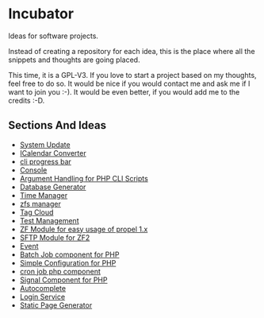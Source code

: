 # Incubator

Ideas for software projects.

Instead of creating a repository for each idea, this is the place where all the snippets and thoughts are going placed.

This time, it is a GPL-V3. If you love to start a project based on my thoughts, feel free to do so. It would be nice if you would contact me and ask me if I want to join you :-). It would be even better, if you would add me to the credits :-D.

## Sections And Ideas

* [System Update](https://github.com/stevleibelt/incubator/tree/master/cli/update/system)
* [ICalendar Converter](https://github.com/stevleibelt/incubator/tree/master/cli/convert/icalendar)
* [cli progress bar](https://github.com/stevleibelt/incubator/tree/master/cli/php/progressBar)
* [Console](https://github.com/stevleibelt/incubator/tree/master/cli/php/console)
* [Argument Handling for PHP CLI Scripts](https://github.com/stevleibelt/incubator/tree/master/cli/php/arguments)
* [Database Generator](https://github.com/stevleibelt/incubator/tree/master/cli/php/generate/database)
* [Time Manager](https://github.com/stevleibelt/incubator/tree/master/general/timeManager)
* [zfs manager](https://github.com/stevleibelt/incubator/tree/master/general/zfsManager)
* [Tag Cloud](https://github.com/stevleibelt/incubator/tree/master/general/fileManager)
* [Test Management](https://github.com/stevleibelt/incubator/tree/master/general/testManagement)
* [ZF Module for easy usage of propel 1.x](https://github.com/stevleibelt/incubator/tree/master/component/php/zf2_propel)
* [SFTP Module for ZF2](https://github.com/stevleibelt/incubator/tree/master/component/php/zf2_sftp)
* [Event](https://github.com/stevleibelt/incubator/tree/master/component/php/event)
* [Batch Job component for PHP](https://github.com/stevleibelt/incubator/tree/master/component/php/batch_job)
* [Simple Configuration for PHP](https://github.com/stevleibelt/incubator/tree/master/component/php/merge_arrays)
* [cron job php component](https://github.com/stevleibelt/incubator/tree/master/component/php/cron_job)
* [Signal Component for PHP](https://github.com/stevleibelt/incubator/tree/master/component/php/signals)
* [Autocomplete](https://github.com/stevleibelt/incubator/tree/master/web/general/autocomplete)
* [Login Service](https://github.com/stevleibelt/incubator/tree/master/web/service/login)
* [Static Page Generator](https://github.com/stevleibelt/incubator/tree/master/web/blog/static_page_generator)